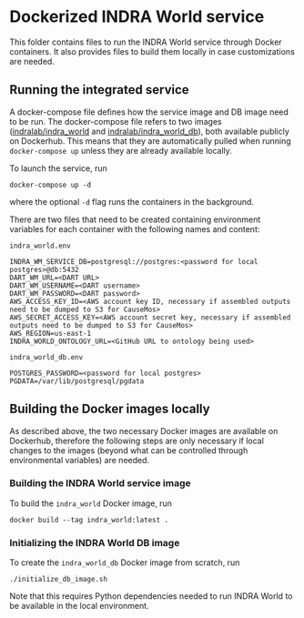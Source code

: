 # Dockerized INDRA World service

This folder contains files to run the INDRA World service through Docker
containers. It also provides files to build them locally in case
customizations are needed.

## Running the integrated service

A docker-compose file defines how the service image and DB image need to be
run. The docker-compose file refers to two images ([indralab/indra_world](https://hub.docker.com/repository/docker/indralab/indra_world) and [indralab/indra_world_db](https://hub.docker.com/repository/docker/indralab/indra_world_db)), both available publicly
on Dockerhub. This means that they are automatically pulled when running
`docker-compose up` unless they are already available locally.

To launch the service, run

```
docker-compose up -d
```
where the optional `-d` flag runs the containers in the background.

There are two files that need to be created containing environment
variables for each container with the following names and content:

`indra_world.env`
```
INDRA_WM_SERVICE_DB=postgresql://postgres:<password for local postgres>@db:5432
DART_WM_URL=<DART URL>
DART_WM_USERNAME=<DART username>
DART_WM_PASSWORD=<DART password>
AWS_ACCESS_KEY_ID=<AWS account key ID, necessary if assembled outputs need to be dumped to S3 for CauseMos>
AWS_SECRET_ACCESS_KEY=<AWS account secret key, necessary if assembled outputs need to be dumped to S3 for CauseMos>
AWS_REGION=us-east-1
INDRA_WORLD_ONTOLOGY_URL=<GitHub URL to ontology being used>
```

`indra_world_db.env`
```
POSTGRES_PASSWORD=<password for local postgres>
PGDATA=/var/lib/postgresql/pgdata
```

## Building the Docker images locally

As described above, the two necessary Docker images are available on Dockerhub,
therefore the following steps are only necessary if local changes to the
images (beyond what can be controlled through environmental variables)
are needed.

### Building the INDRA World service image

To build the `indra_world` Docker image, run

```
docker build --tag indra_world:latest .
```

### Initializing the INDRA World DB image

To create the `indra_world_db` Docker image from scratch, run

```
./initialize_db_image.sh
```

Note that this requires Python dependencies needed to run
INDRA World to be available in the local environment.
